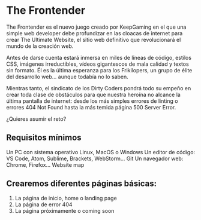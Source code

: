 
# The Frontender
The Frontender es el nuevo juego creado por KeepGaming en el que una simple web developer debe profundizar en las cloacas de internet para crear The Ultimate Website, el sitio web definitivo que revolucionará el mundo de la creación web.

Antes de darse cuenta estará inmersa en miles de líneas de código, estilos CSS, imágenes irreductibles, vídeos gigantescos de mala calidad y textos sin formato. Él es la última esperanza para los Frikilopers, un grupo de élite del desarrollo web... aunque todabía no lo saben.

Mientras tanto, el sindicato de los Dirty Coders pondrá todo su empeño en crear toda clase de obstáculos para que nuestra heroína no alcance la última pantalla de internet: desde los más simples errores de linting o errores 404 Not Found hasta la más temida página 500 Server Error.

¿Quieres asumir el reto?

## Requisitos mínimos
Un PC con sistema operativo Linux, MacOS o Windows
Un editor de código: VS Code, Atom, Sublime, Brackets, WebStorm...
Git
Un navegador web: Chrome, Firefox...
Website map

## Crearemos diferentes páginas básicas:
 
1. La página de inicio, home o landing page
2. La página de error 404
3. La página próximamente o coming soon